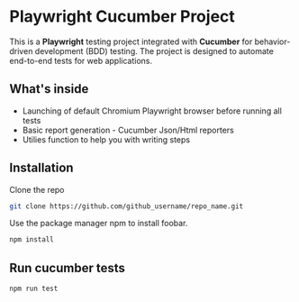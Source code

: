 # Playwright Cucumber Project

This is a **Playwright** testing project integrated with **Cucumber** for behavior-driven development (BDD) testing. 
The project is designed to automate end-to-end tests for web applications.

## What's inside
- Launching of default Chromium Playwright browser before running all tests
- Basic report generation - Cucumber Json/Html reporters
- Utilies function to help you with writing steps

## Installation
Clone the repo

```bash
git clone https://github.com/github_username/repo_name.git
```

Use the package manager npm to install foobar.

```bash
npm install
```

## Run cucumber tests
```bash
npm run test
```